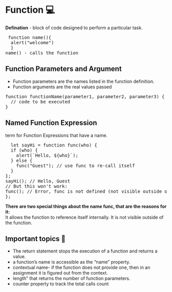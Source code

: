 # Function :computer:
**Defination** - block of code designed to perform a particular task.
<pre> function name(){
  alert("welcome")
  }
name() - calls the function
</pre>
## Function Parameters and Argument
* Function parameters are the names listed in the function definition.<br/>
* Function arguments are the real values passed <br/>
<pre>function functionName(parameter1, parameter2, parameter3) {
  // code to be executed
}</pre>
## Named Function Expression
term for Function Expressions that have a name.
<pre>
  let sayHi = function func(who) {
  if (who) {
    alert(`Hello, ${who}`);
  } else {
    func("Guest"); // use func to re-call itself
  }
};
sayHi(); // Hello, Guest
// But this won't work:
func(); // Error, func is not defined (not visible outside of the function)
};
</pre>
**There are two special things about the name func, that are the reasons for it:**<br/>
It allows the function to reference itself internally.
It is not visible outside of the function.
## Important topics 🛑
* The return statement stops the execution of a function and returns a value. <br/>
* a function’s name is accessible as the “name” property.<br/>
* contextual name- if the function does not provide one, then in an assignment it is figured out from the context.<br/>
* length” that returns the number of function parameters.<br/>
* counter property to track the total calls count<br/>

